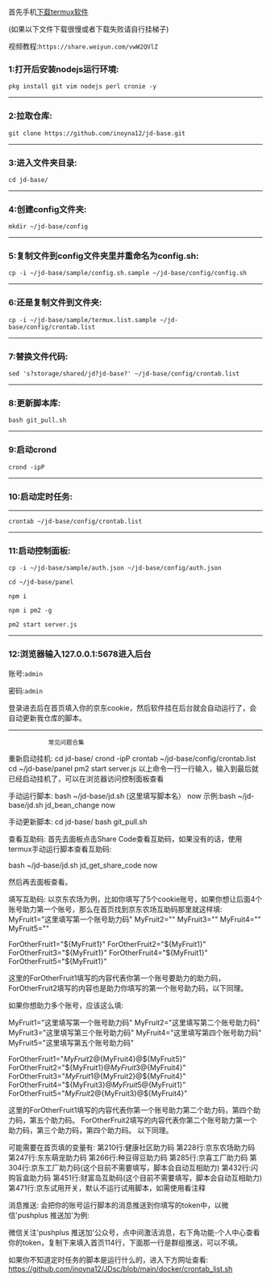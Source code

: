 首先手机[下载termux软件](https://f-droid.org/repo/com.termux_117.apk)

(如果以下文件下载很慢或者下载失败请自行挂梯子)

视频教程:`https://share.weiyun.com/vwW2QVlZ`

### 1:打开后安装nodejs运行环境:

`pkg install git vim nodejs perl cronie -y`
___

### 2:拉取仓库:

`git clone https://github.com/inoyna12/jd-base.git`
___

### 3:进入文件夹目录:

`cd jd-base/`
___

### 4:创建config文件夹:

`mkdir ~/jd-base/config`
___

### 5:复制文件到config文件夹里并重命名为config.sh:

`cp -i ~/jd-base/sample/config.sh.sample ~/jd-base/config/config.sh`
___

### 6:还是复制文件到文件夹:

`cp -i ~/jd-base/sample/termux.list.sample ~/jd-base/config/crontab.list`
___

### 7:替换文件代码:

`sed 's?storage/shared/jd?jd-base?' ~/jd-base/config/crontab.list`
___

### 8:更新脚本库:

`bash git_pull.sh`
___

### 9:启动crond

`crond -ipP`
___

### 10:启动定时任务:
___

`crontab ~/jd-base/config/crontab.list`
___

### 11:启动控制面板:

`cp -i ~/jd-base/sample/auth.json ~/jd-base/config/auth.json`

`cd ~/jd-base/panel`

`npm i`

`npm i pm2 -g`

`pm2 start server.js`
___

### 12:浏览器输入127.0.0.1:5678进入后台

账号:`admin`

密码:`admin`

登录进去后在首页填入你的京东cookie，然后软件挂在后台就会自动运行了，会自动更新我仓库的脚本。
___

               常见问题合集
重新启动挂机:
cd jd-base/
crond -ipP
crontab ~/jd-base/config/crontab.list
cd ~/jd-base/panel
pm2 start server.js
以上命令一行一行输入，输入到最后就已经启动挂机了，可以在浏览器访问控制面板查看

手动运行脚本:
bash ~/jd-base/jd.sh (这里填写脚本名） now
示例:bash ~/jd-base/jd.sh jd_bean_change now

手动更新脚本:
cd jd-base/
bash git_pull.sh

查看互助码:
首先去面板点击Share Code查看互助码，如果没有的话，使用termux手动运行脚本查看互助码:

bash ~/jd-base/jd.sh jd_get_share_code now

然后再去面板查看。

填写互助码:
以京东农场为例，比如你填写了5个cookie账号，如果你想让后面4个账号助力第一个账号，那么在首页找到京东农场互助码那里就这样填:
MyFruit1="这里填写第一个账号助力码"
MyFruit2=""
MyFruit3=""
MyFruit4=""
MyFruit5=""


ForOtherFruit1="${MyFruit1}"
ForOtherFruit2="${MyFruit1}"
ForOtherFruit3="${MyFruit1}"
ForOtherFruit4="${MyFruit1}"
ForOtherFruit5="${MyFruit1}"

这里的ForOtherFruit1填写的内容代表你第一个账号要助力的助力码，ForOtherFruit2填写的内容也是助力你填写的第一个账号助力码，以下同理。

如果你想助力多个账号，应该这么填:

MyFruit1="这里填写第一个账号助力码"
MyFruit2="这里填写第二个账号助力码"
MyFruit3="这里填写第三个账号助力码"
MyFruit4="这里填写第四个账号助力码"
MyFruit5="这里填写第五个账号助力码"

ForOtherFruit1="${MyFruit2}@${MyFruit4}@${MyFruit5}"
ForOtherFruit2="${MyFruit1}@${MyFruit3}@${MyFruit4}"
ForOtherFruit3="${MyFruit1}@${MyFruit2}@${MyFruit4}"
ForOtherFruit4="${MyFruit3}@${MyFruit5}@${MyFruit1}"
ForOtherFruit5="${MyFruit2}@${MyFruit3}@${MyFruit4}"

这里的ForOtherFruit1填写的内容代表你第一个账号助力第二个助力码，第四个助力码，第五个助力码。
ForOtherFruit2填写的内容代表你第二个账号助力第一个助力码，第三个助力码，第四个助力码。
以下同理。

可能需要在首页填的变量有:
第210行:健康社区助力码
第228行:京东农场助力码
第247行:东东萌宠助力码
第266行:种豆得豆助力码
第285行:京喜工厂助力码
第304行:京东工厂助力码(这个目前不需要填写，脚本会自动互相助力)
第432行:闪购盲盒助力码
第451行:财富岛互助码(这个目前不需要填写，脚本会自动互相助力)
第471行:京东试用开关，默认不运行试用脚本，如需使用看注释

消息推送:
会把你的账号运行脚本的消息推送到你填写的token中，以微信'pushplus 推送加'为例:

微信关注'pushplus 推送加'公众号，点中间激活消息，右下角功能-个人中心查看你的token，复制下来填入首页114行，下面那一行是群组推送，可以不填。



如果你不知道定时任务的脚本是运行什么的，进入下方网址查看:
https://github.com/inoyna12/JDsc/blob/main/docker/crontab_list.sh
